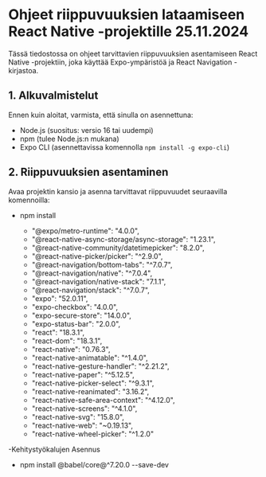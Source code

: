 # Ohjeet riippuvuuksien lataamiseen React Native -projektille 25.11.2024

Tässä tiedostossa on ohjeet tarvittavien riippuvuuksien asentamiseen React Native -projektiin, joka käyttää Expo-ympäristöä ja React Navigation -kirjastoa.

## 1. Alkuvalmistelut
Ennen kuin aloitat, varmista, että sinulla on asennettuna:
- Node.js (suositus: versio 16 tai uudempi)
- npm (tulee Node.js:n mukana)
- Expo CLI (asennettavissa komennolla `npm install -g expo-cli`)


## 2. Riippuvuuksien asentaminen
Avaa projektin kansio ja asenna tarvittavat riippuvuudet seuraavilla komennoilla:

- npm install

   - "@expo/metro-runtime": "4.0.0",
   - "@react-native-async-storage/async-storage": "1.23.1",
   - "@react-native-community/datetimepicker": "8.2.0",
   - "@react-native-picker/picker": "^2.9.0",
   - "@react-navigation/bottom-tabs": "^7.0.7",
   - "@react-navigation/native": "^7.0.4",
   - "@react-navigation/native-stack": "7.1.1",
   - "@react-navigation/stack": "^7.0.7",
   - "expo": "52.0.11",
   - "expo-checkbox": "4.0.0",
   - "expo-secure-store": "14.0.0",
   - "expo-status-bar": "2.0.0",
   - "react": "18.3.1",
   - "react-dom": "18.3.1",
   - "react-native": "0.76.3",
   - "react-native-animatable": "^1.4.0",
   - "react-native-gesture-handler": "^2.21.2",
   - "react-native-paper": "^5.12.5",
   - "react-native-picker-select": "^9.3.1",
   - "react-native-reanimated": "3.16.2",
   - "react-native-safe-area-context": "^4.12.0",
   - "react-native-screens": "^4.1.0",
   - "react-native-svg": "15.8.0",
   - "react-native-web": "~0.19.13",
   - "react-native-wheel-picker": "^1.2.0"

  

-Kehitystyökalujen Asennus
- npm install @babel/core@^7.20.0 --save-dev
